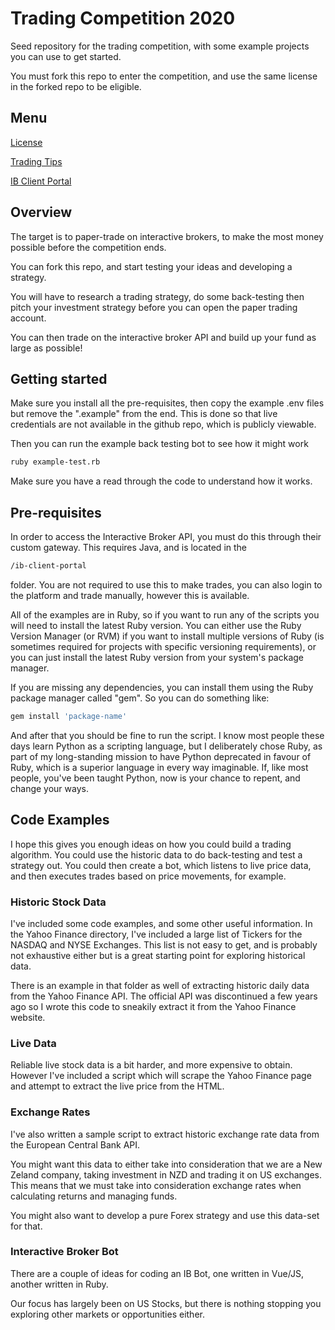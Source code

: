 # Trading Competition 2020

Seed repository for the trading competition, with some example projects you can use to get started.

You must fork this repo to enter the competition, and use the same license in the forked repo to be eligible.

## Menu

[License](LICENSE)

[Trading Tips](TRADING.md)

[IB Client Portal](IB-CLIENT-PORTAL.md)

## Overview

The target is to paper-trade on interactive brokers, to make the most money possible before the competition ends.

You can fork this repo, and start testing your ideas and developing a strategy.

You will have to research a trading strategy, do some back-testing then pitch your investment strategy before you can open the paper trading account.

You can then trade on the interactive broker API and build up your fund as large as possible!

## Getting started

Make sure you install all the pre-requisites, then copy the example .env files but remove the ".example" from the end.  This is done so that live credentials are not available in the github repo, which is publicly viewable.

Then you can run the example back testing bot to see how it might work

```bash
ruby example-test.rb
```

Make sure you have a read through the code to understand how it works.

## Pre-requisites

In order to access the Interactive Broker API, you must do this through their custom gateway.  This requires Java, and is located in the

```bash
/ib-client-portal
```

folder.  You are not required to use this to make trades, you can also login to the platform and trade manually, however this is available.

All of the examples are in Ruby, so if you want to run any of the scripts you will need to install the latest Ruby version.  You can either use the Ruby Version Manager (or RVM) if you want to install multiple versions of Ruby (is sometimes required for projects with specific versioning requirements), or you can just install the latest Ruby version from your system's package manager.

If you are missing any dependencies, you can install them using the Ruby package manager called "gem".  So you can do something like:

```bash
gem install 'package-name'
```

And after that you should be fine to run the script.  I know most people these days learn Python as a scripting language, but I deliberately chose Ruby, as part of my long-standing mission to have Python deprecated in favour of Ruby, which is a superior language in every way imaginable.  If, like most people, you've been taught Python, now is your chance to repent, and change your ways.

## Code Examples

I hope this gives you enough ideas on how you could build a trading algorithm.  You could use the historic data to do back-testing and test a strategy out.  You could then create a bot, which listens to live price data, and then executes trades based on price movements, for example.

### Historic Stock Data

I've included some code examples, and some other useful information.  In the Yahoo Finance directory, I've included a large list of Tickers for the NASDAQ and NYSE Exchanges.  This list is not easy to get, and is probably not exhaustive either but is a great starting point for exploring historical data.

There is an example in that folder as well of extracting historic daily data from the Yahoo Finance API.  The official API was discontinued a few years ago so I wrote this code to sneakily extract it from the Yahoo Finance website.

### Live Data

Reliable live stock data is a bit harder, and more expensive to obtain.  However I've included a script which will scrape the Yahoo Finance page and attempt to extract the live price from the HTML.

### Exchange Rates

I've also written a sample script to extract historic exchange rate data from the European Central Bank API.

You might want this data to either take into consideration that we are a New Zeland company, taking investment in NZD and trading it on US exchanges.  This means that we must take into consideration exchange rates when calculating returns and managing funds.

You might also want to develop a pure Forex strategy and use this data-set for that.

### Interactive Broker Bot

There are a couple of ideas for coding an IB Bot, one written in Vue/JS, another written in Ruby.

Our focus has largely been on US Stocks, but there is nothing stopping you exploring other markets or opportunities either.
